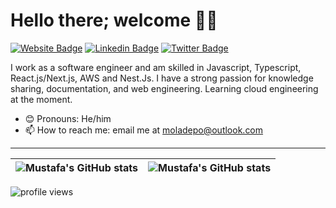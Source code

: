 <!-- - 👋 Hi, I’m Mustafa
- 👀 I’m interested in fullstack development with JavaScript/TypeScript
- 🌱 I’m currently learning AWS Serverless Microservices
- 💞️ I’m looking to collaborate on JavaScript/TypeScript projects
- 📫 How to reach me, email me at moladepo@outlook.com or view my portfolio at https://www.misty.ng -->

<!---
mistyjack/mistyjack is a ✨ special ✨ repository because its `README.md` (this file) appears on your GitHub profile.
You can click the Preview link to take a look at your changes.
--->

# Hello there; welcome 👋🏾

[![Website Badge](https://img.shields.io/badge/-Portfolio-3B7EBF?style=for-the-badge&logo=Google-Chrome&logoColor=white&link=https://www.misty.ng)](https://www.misty.ng) [![Linkedin Badge](https://img.shields.io/badge/-LinkedIn-3B7EBF?style=for-the-badge&logo=Linkedin&logoColor=white&link=https://www.linkedin.com/in/mustafa-oladepo-51660772)](https://www.linkedin.com/in/mustafa-oladepo-51660772) [![Twitter Badge](https://img.shields.io/badge/-@_mistyjack-3B7EBF?style=for-the-badge&logo=twitter&logoColor=white&link=https://twitter.com/_mistyjack)](https://twitter.com/_mistyjack)

I work as a software engineer and am skilled in Javascript, Typescript, React.js/Next.js, AWS and Nest.Js. I have a strong passion for knowledge sharing, documentation, and web engineering. Learning cloud engineering at the moment.

- 😊 Pronouns: He/him
- 📫 How to reach me: email me at moladepo@outlook.com

---

| <img align="center" src="https://github-readme-stats.vercel.app/api?username=mistyjack&show_icons=true&include_all_commits=true&hide_border=true" alt="Mustafa's GitHub stats" /> | <img align="center" src="https://github-readme-stats.vercel.app/api/top-langs/?username=mistyjack&langs_count=8&layout=compact&hide=php&hide_border=true" alt="Mustafa's GitHub stats" /> |
| ------------- | ------------- |

<img src="https://gpvc.arturio.dev/mistyjack" alt="profile views">
